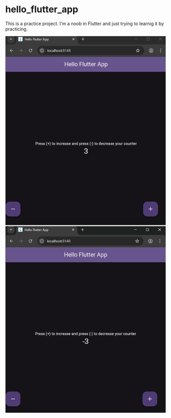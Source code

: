 # hello_flutter_app

This is a practice project. I'm a noob in Flutter and just trying to learnig it by practicing.

![image alt](https://raw.githubusercontent.com/FNKOTHA/Hello_Flutter_App/8543f1187e52d733b631f2f0ac40179f182c31d8/helloFlutterApp.png)
![image_alt](https://raw.githubusercontent.com/FNKOTHA/Hello_Flutter_App/8543f1187e52d733b631f2f0ac40179f182c31d8/helloFlutterApp02.png)

<!-- ## Getting Started

This project is a starting point for a Flutter application.

A few resources to get you started if this is your first Flutter project:

- [Lab: Write your first Flutter app](https://docs.flutter.dev/get-started/codelab)
- [Cookbook: Useful Flutter samples](https://docs.flutter.dev/cookbook)

For help getting started with Flutter development, view the
[online documentation](https://docs.flutter.dev/), which offers tutorials,
samples, guidance on mobile development, and a full API reference. !-->

